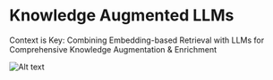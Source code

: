 # Knowledge Augmented LLMs
Context is Key: Combining Embedding-based Retrieval with LLMs for Comprehensive Knowledge Augmentation & Enrichment


![Alt text](./img/example-1.png "Streamlit UI")